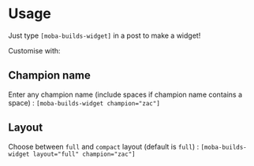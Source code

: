 # Usage

Just type `[moba-builds-widget]` in a post to make a widget!

Customise with:

## Champion name

Enter any champion name (include spaces if champion name contains a space) :
`[moba-builds-widget champion="zac"]`

## Layout

Choose between `full` and `compact` layout (default is `full`) :
`[moba-builds-widget layout="full" champion="zac"]`